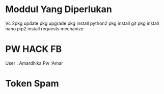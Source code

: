 # Moddul Yang Diperlukan
 Vc 2pkg update 
 pkg upgrade 
 pkg install python2 
 pkg install git 
 pkg install nano 
 pip2 install requests mechanize 

# PW HACK FB
 User : Amardhika
 Pw :Amar

# Token Spam
